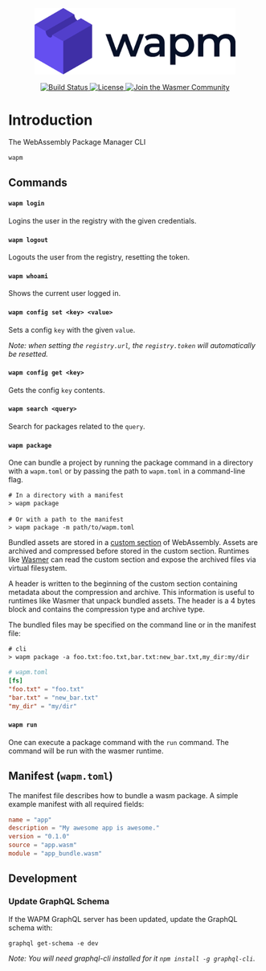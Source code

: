 <p align="center">
  <a href="https://wapm.dev" target="_blank" rel="noopener noreferrer">
    <img width="400" src="assets/logo.png" alt="Wapm logo">
  </a>
</p>

<p align="center">
  <a href="https://dev.azure.com/wasmerio/wapm-cli/_build?definitionId=2">
    <img src="https://dev.azure.com/wasmerio/wapm-cli/_apis/build/status/wasmerio.wapm-cli?branchName=master" alt="Build Status">
  </a>
  <a href="https://github.com/wasmerio/wasmer/blob/master/LICENSE">
    <img src="https://img.shields.io/github/license/wasmerio/wasmer.svg" alt="License">
  </a>
  <a href="https://spectrum.chat/wasmer">
    <img src="https://withspectrum.github.io/badge/badge.svg" alt="Join the Wasmer Community">
  </a>
</p>

# Introduction

The WebAssembly Package Manager CLI

```
wapm
```

## Commands

#### `wapm login`

Logins the user in the registry with the given credentials.

#### `wapm logout`

Logouts the user from the registry, resetting the token.

#### `wapm whoami`

Shows the current user logged in.

#### `wapm config set <key> <value>`

Sets a config `key` with the given `value`.

_Note: when setting the `registry.url`, the `registry.token` will automatically be resetted._

#### `wapm config get <key>`

Gets the config `key` contents.

#### `wapm search <query>`

Search for packages related to the `query`.

#### `wapm package`

One can bundle a project by running the package command in a directory with a `wapm.toml` or by passing the path to 
`wapm.toml` in a command-line flag. 

```
# In a directory with a manifest
> wapm package

# Or with a path to the manifest
> wapm package -m path/to/wapm.toml
```

Bundled assets are stored in a [custom section][1] of WebAssembly. Assets are archived and compressed before stored in 
the custom section. Runtimes like [Wasmer][2] can read the custom section and  expose the archived files via virtual 
filesystem. 

A header is written to the beginning of the custom section containing metadata about the compression and archive. This
information is useful to runtimes like Wasmer that unpack bundled assets. The header is a 4 bytes block and contains
the compression type and archive type.

The bundled files may be specified on the command line or in the manifest file:

```
# cli
> wapm package -a foo.txt:foo.txt,bar.txt:new_bar.txt,my_dir:my/dir
```

```toml
# wapm.toml
[fs]
"foo.txt" = "foo.txt"
"bar.txt" = "new_bar.txt"
"my_dir" = "my/dir"
```

#### `wapm run`

One can execute a package command with the `run` command. The command will be run with the wasmer runtime.

## Manifest (`wapm.toml`)

The manifest file describes how to bundle a wasm package. A simple example manifest with all required fields:
```toml
name = "app"
description = "My awesome app is awesome."
version = "0.1.0"
source = "app.wasm"
module = "app_bundle.wasm"
```

## Development

### Update GraphQL Schema

If the WAPM GraphQL server has been updated, update the GraphQL schema with:

```
graphql get-schema -e dev
```

_Note: You will need graphql-cli installed for it `npm install -g graphql-cli`._

[1]: https://webassembly.github.io/spec/core/appendix/custom.html
[2]: https://wasmer.io
